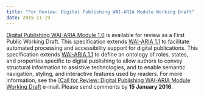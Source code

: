 ```yaml
---
title: "For Review: Digital Publishing WAI-ARIA Module Working Draft"
date: 2015-11-19
---
```

<p><a href="http://www.w3.org/TR/dpub-aria-1.0/">Digital Publishing WAI-ARIA Module 1.0</a> is available for review as a First Public Working Draft. This specification extends <a href="http://www.w3.org/WAI/intro/aria"><abbr title="Accessible Rich Internet Applications">WAI-ARIA 1.1</abbr></a> to facilitate automated processing and accessibility support for digital publications. This specification extends <a href="http://www.w3.org/WAI/intro/aria"><abbr title="Accessible Rich Internet Applications">WAI-ARIA 1.1</abbr></a> to define an ontology of roles, states, and properties specific to digital publishing to allow authors to convey structural information to assistive technologies, and to enable semantic navigation, styling, and interactive features used by readers. For more information, see the [<a href="https://lists.w3.org/Archives/Public/w3c-wai-ig/2015OctDec/0020.html">Call for Review: Digital Publishing WAI-ARIA Module Working Draft</a> e-mail. Please send comments by <strong>15 January 2016</strong>.</p>